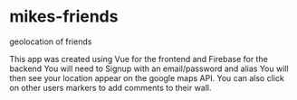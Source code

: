 # mikes-friends
 geolocation of friends

This app was created using Vue for the frontend and Firebase for the backend
You will need to Signup with an email/password and alias
You will then see your location appear on the google maps API. You can also click on other users markers to add comments to their wall.
